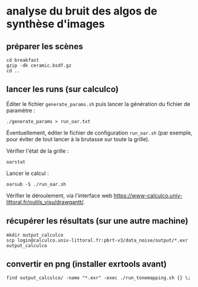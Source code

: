 # analyse du bruit des algos de synthèse d'images

## préparer les scènes

```
cd breakfast
gzip -dk ceramic.bsdf.gz
cd ..
```

## lancer les runs (sur calculco)

Éditer le fichier `generate_params.sh` puis lancer la génération du fichier de
paramètre :

```
./generate_params > run_oar.txt
```

Éventuellement, éditer le fichier de configuration `run_oar.sh` (par exemple,
pour éviter de tout lancer à la brutasse sur toute la grille).

Vérifier l'état de la grille :

```
oarstat
```

Lancer le calcul :

```
oarsub -S ./run_oar.sh
```

Vérifier le déroulement, via l'interface web
<https://www-calculco.univ-littoral.fr/outils_visu/drawgantt/>.

## récupérer les résultats (sur une autre machine)

```
mkdir output_calculco
scp login@calculco.univ-littoral.fr:pbrt-v3/data_noise/output/*.exr output_calculco
```

## convertir en png (installer exrtools avant)

```
find output_calculco/ -name "*.exr" -exec ./run_tonemapping.sh {} \;
```


